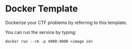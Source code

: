 # Docker Template

Dockerize your CTF problems by referring to this template.

You can run the service by typing:
```
docker run --rm -p 4000:4000 <image id>
```
